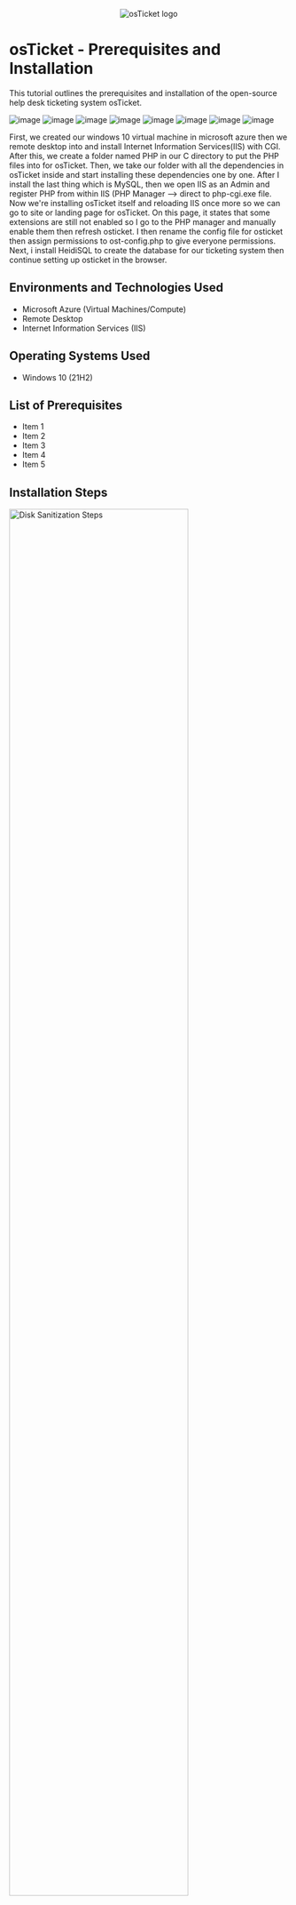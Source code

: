 <p align="center">
<img src="https://i.imgur.com/Clzj7Xs.png" alt="osTicket logo"/>
</p>

<h1>osTicket - Prerequisites and Installation</h1>
This tutorial outlines the prerequisites and installation of the open-source help desk ticketing system osTicket.<br />

![image](https://github.com/user-attachments/assets/7ff9b380-668e-47cb-a3e7-6497629b082b)
![image](https://github.com/user-attachments/assets/0d604329-6688-4b72-a04b-47778f8847f5)
![image](https://github.com/user-attachments/assets/ba8f2f51-e842-410e-a42c-534987c80a31)
![image](https://github.com/user-attachments/assets/e048e821-1cdc-42bb-bc2c-3a241b7f38a0)
![image](https://github.com/user-attachments/assets/69d6ee35-81bd-4603-a663-00897a97dd82)
![image](https://github.com/user-attachments/assets/447a59db-bacb-45fd-8487-ed9cda91b3e6)
![image](https://github.com/user-attachments/assets/12d65354-8495-4a11-8c41-623e725601c4)
![image](https://github.com/user-attachments/assets/86c7c473-4b0c-4aab-afb3-c69caf0ed18c)


First, we created our windows 10 virtual machine in microsoft azure then we remote desktop into and install Internet Information Services(IIS) with CGI. After this, we create a folder named PHP in our C directory to put the PHP files into for osTicket.
Then, we take our folder with all the dependencies in osTicket inside and start installing these dependencies one by one. After I install the last thing which is MySQL, then we open IIS as an Admin and register PHP from within IIS (PHP Manager --> direct to php-cgi.exe file. Now we're installing osTicket itself and reloading IIS once more so we can go to site or landing page for osTicket. On this page, it states that some extensions are still not enabled so I go to the PHP manager and manually enable them then refresh osticket. I then rename the config file for osticket then assign permissions to ost-config.php to give everyone permissions. Next, i install HeidiSQL to create the database for our ticketing system then continue setting up osticket in the browser.

 


<h2>Environments and Technologies Used</h2>

- Microsoft Azure (Virtual Machines/Compute)
- Remote Desktop
- Internet Information Services (IIS)

<h2>Operating Systems Used </h2>

- Windows 10</b> (21H2)

<h2>List of Prerequisites</h2>

- Item 1
- Item 2
- Item 3
- Item 4
- Item 5

<h2>Installation Steps</h2>

<p>
<img src="https://i.imgur.com/DJmEXEB.png" height="80%" width="80%" alt="Disk Sanitization Steps"/>
</p>
<p>
Lorem ipsum dolor sit amet, consectetur adipiscing elit, sed do eiusmod tempor incididunt ut labore et dolore magna aliqua. Ut enim ad minim veniam, quis nostrud exercitation ullamco laboris nisi ut aliquip ex ea commodo consequat. Duis aute irure dolor in reprehenderit in voluptate velit esse cillum dolore eu fugiat nulla pariatur.
</p>
<br />

<p>
<img src="https://i.imgur.com/DJmEXEB.png" height="80%" width="80%" alt="Disk Sanitization Steps"/>
</p>
<p>
Lorem ipsum dolor sit amet, consectetur adipiscing elit, sed do eiusmod tempor incididunt ut labore et dolore magna aliqua. Ut enim ad minim veniam, quis nostrud exercitation ullamco laboris nisi ut aliquip ex ea commodo consequat. Duis aute irure dolor in reprehenderit in voluptate velit esse cillum dolore eu fugiat nulla pariatur.
</p>
<br />

<p>
<img src="https://i.imgur.com/DJmEXEB.png" height="80%" width="80%" alt="Disk Sanitization Steps"/>
</p>
<p>
Lorem ipsum dolor sit amet, consectetur adipiscing elit, sed do eiusmod tempor incididunt ut labore et dolore magna aliqua. Ut enim ad minim veniam, quis nostrud exercitation ullamco laboris nisi ut aliquip ex ea commodo consequat. Duis aute irure dolor in reprehenderit in voluptate velit esse cillum dolore eu fugiat nulla pariatur.
</p>
<br />
